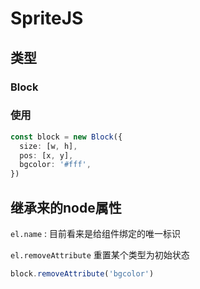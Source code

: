 # SpriteJS

## 类型

### Block

### 使用
```ts
const block = new Block({
  size: [w, h],
  pos: [x, y],
  bgcolor: '#fff',
})
```
## 继承来的node属性

`el.name` : 目前看来是给组件绑定的唯一标识

`el.removeAttribute` 重置某个类型为初始状态

```ts
block.removeAttribute('bgcolor')
```
